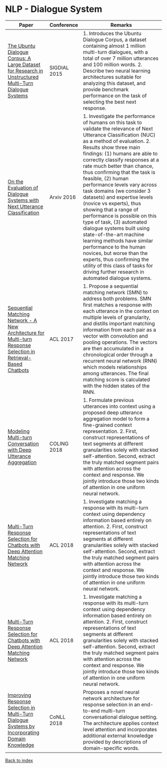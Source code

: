 # NLP - Dialogue System
|Paper|Conference|Remarks
|--|--|--|
|[The Ubuntu Dialogue Corpus: A Large Dataset for Research in Unstructured Multi-Turn Dialogue Systems](https://arxiv.org/pdf/1506.08909)|SIGDIAL 2015|1. Introduces the Ubuntu Dialogue Corpus, a dataset containing almost 1 million multi-turn dialogues, with a total of over 7 million utterances and 100 million words. 2. Describe two neural learning architectures suitable for analyzing this dataset, and provide benchmark performance on the task of selecting the best next response.|
|[On the Evaluation of Dialogue Systems with Next Utterance Classification](https://arxiv.org/pdf/1605.05414)|Arxiv 2016|1. Investigate the performance of humans on this task to validate the relevance of Next Utterance Classification (NUC) as a method of evaluation. 2. Results show three main findings: (1) humans are able to correctly classify responses at a rate much better than chance, thus confirming that the task is feasible, (2) human performance levels vary across task domains (we consider 3 datasets) and expertise levels (novice vs experts), thus showing that a range of performance is possible on this type of task, (3) automated dialogue systems built using state-of-the-art machine learning methods have similar performance to the human novices, but worse than the experts, thus confirming the utility of this class of tasks for driving further research in automated dialogue systems.|
|[Sequential Matching Network - A New Architecture for Multi-turn Response Selection in Retrieval-Based Chatbots](https://arxiv.org/pdf/1612.01627)|ACL 2017|1. Propose a sequential matching network (SMN) to address both problems. SMN first matches a response with each utterance in the context on multiple levels of granularity, and distills important matching information from each pair as a vector with convolution and pooling operations. The vectors are then accumulated in a chronological order through a recurrent neural network (RNN) which models relationships among utterances. The final matching score is calculated with the hidden states of the RNN.|
|[Modeling Multi-turn Conversation with Deep Utterance Aggregation](https://arxiv.org/pdf/1806.09102)|COLING 2018|1. Formulate previous utterances into context using a proposed deep utterance aggregation model to form a fine-grained context representation. 2. First, construct representations of text segments at different granularities solely with stacked self-attention. Second, extract the truly matched segment pairs with attention across the context and response. We jointly introduce those two kinds of attention in one uniform neural network.|
|[Multi-Turn Response Selection for Chatbots with Deep Attention Matching Network](http://www.aclweb.org/anthology/P18-1103)|ACL 2018|1. Investigate matching a response with its multi-turn context using dependency information based entirely on attention. 2. First, construct representations of text segments at different granularities solely with stacked self-attention. Second, extract the truly matched segment pairs with attention across the context and response. We jointly introduce those two kinds of attention in one uniform neural network.|
|[Multi-Turn Response Selection for Chatbots with Deep Attention Matching Network](http://www.aclweb.org/anthology/P18-1103)|ACL 2018|1. Investigate matching a response with its multi-turn context using dependency information based entirely on attention. 2. First, construct representations of text segments at different granularities solely with stacked self-attention. Second, extract the truly matched segment pairs with attention across the context and response. We jointly introduce those two kinds of attention in one uniform neural network.|
|[Improving Response Selection in Multi-Turn Dialogue Systems by Incorporating Domain Knowledge](https://arxiv.org/pdf/1809.03194)|CoNLL 2018| Proposes a novel neural network architecture for response selection in an end-to-end multi-turn conversational dialogue setting. The architecture applies context level attention and incorporates additional external knowledge provided by descriptions of domain-specific words.|

[Back to index](../README.md)

<!--stackedit_data:
eyJoaXN0b3J5IjpbMTQyMTcyMzI0MV19
-->